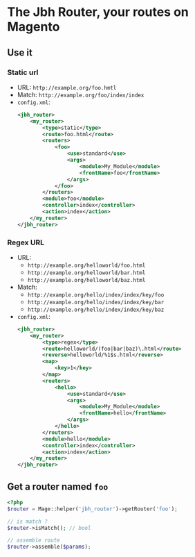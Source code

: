 # The Jbh Router, your routes on Magento

## Use it

### Static url

*   URL: `http://example.org/foo.hmtl`
*   Match: `http://example.org/foo/index/index`
*   `config.xml`:
    ```xml
    <jbh_router>
        <my_router>
            <type>static</type>
            <route>foo.html</route>
            <routers>
                <foo>
                    <use>standard</use>
                    <args>
                        <module>My_Module</module>
                        <frontName>foo</frontName>
                    </args>
                </foo>
            </routers>
            <module>foo</module>
            <controller>index</controller>
            <action>index</action>
        </my_router>
    </jbh_router>
    ```
### Regex URL

*   URL:
    *   `http://example.org/helloworld/foo.html`
    *   `http://example.org/helloworld/bar.html`
    *   `http://example.org/helloworld/baz.html`
*   Match:
    *   `http://example.org/hello/index/index/key/foo`
    *   `http://example.org/hello/index/index/key/bar`
    *   `http://example.org/hello/index/index/key/baz`
*   `config.xml`:
    ```xml
    <jbh_router>
        <my_router>
            <type>regex</type>
            <route>helloworld/(foo|bar|baz)\.html</route>
            <reverse>helloworld/%1$s.html</reverse>
            <map>
                <key>1</key>
            </map>
            <routers>
                <hello>
                    <use>standard</use>
                    <args>
                        <module>My_Module</module>
                        <frontName>hello</frontName>
                    </args>
                </hello>
            </routers>
            <module>hello</module>
            <controller>index</controller>
            <action>index</action>
        </my_router>
    </jbh_router>
    ```

## Get a router named `foo`

```php
<?php
$router = Mage::helper('jbh_router')->getRouter('foo');

// is match ?
$router->isMatch(); // bool

// assemble route
$router->assemble($params);
```
